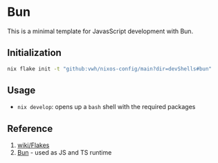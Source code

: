 # Bun

This is a minimal template for JavasScript development with Bun.

## Initialization

```bash
nix flake init -t "github:vwh/nixos-config/main?dir=devShells#bun"
```

## Usage

- `nix develop`: opens up a `bash` shell with the required packages

## Reference

1. [wiki/Flakes](https://nixos.wiki/wiki/Flakes)
2. [Bun](https://bun.sh/) - used as JS and TS runtime
